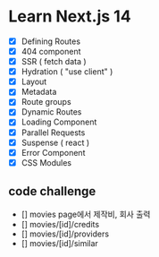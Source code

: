 # Learn Next.js 14

- [x] Defining Routes
- [x] 404 component
- [x] SSR ( fetch data )
- [x] Hydration ( "use client" )
- [x] Layout
- [x] Metadata
- [x] Route groups
- [x] Dynamic Routes
- [x] Loading Component
- [x] Parallel Requests
- [x] Suspense ( react )
- [x] Error Component
- [x] CSS Modules

## code challenge

- [] movies page에서 제작비, 회사 출력
- [] movies/[id]/credits
- [] movies/[id]/providers
- [] movies/[id]/similar
